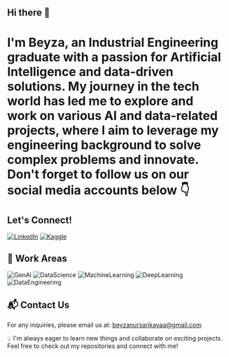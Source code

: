 ## Hi there 👋

# I'm Beyza, an Industrial Engineering graduate with a passion for Artificial Intelligence and data-driven solutions. My journey in the tech world has led me to explore and work on various AI and data-related projects, where I aim to leverage my engineering background to solve complex problems and innovate. Don't forget to follow us on our social media accounts below 👇

## Let's Connect!
[![LinkedIn](https://img.shields.io/badge/LinkedIn-blue?style=for-the-badge&logo=linkedin)](https://www.linkedin.com/in/beyza-nur-sarikaya/)
[![Kaggle](https://img.shields.io/badge/Kaggle-blue?style=for-the-badge&logo=kaggle)](https://www.kaggle.com/beyzanursarkaya)


## 🤖 Work Areas
![GenAI](https://img.shields.io/badge/GenAI-blue?style=for-the-badge)
![DataScience](https://img.shields.io/badge/DataScience-yellow?style=for-the-badge)
![MachineLearning](https://img.shields.io/badge/MachineLearning-orange?style=for-the-badge)
![DeepLearning](https://img.shields.io/badge/DeepLearning-red?style=for-the-badge)
![DataEngineering](https://img.shields.io/badge/DataEngineering-green?style=for-the-badge)


## 📬 Contact Us
For any inquiries, please email us at: [beyzanursarikayaa@gmail.com](mailto:beyzanursarikayaa@gmail.com)

💡 I'm always eager to learn new things and collaborate on exciting projects. Feel free to check out my repositories and connect with me!
